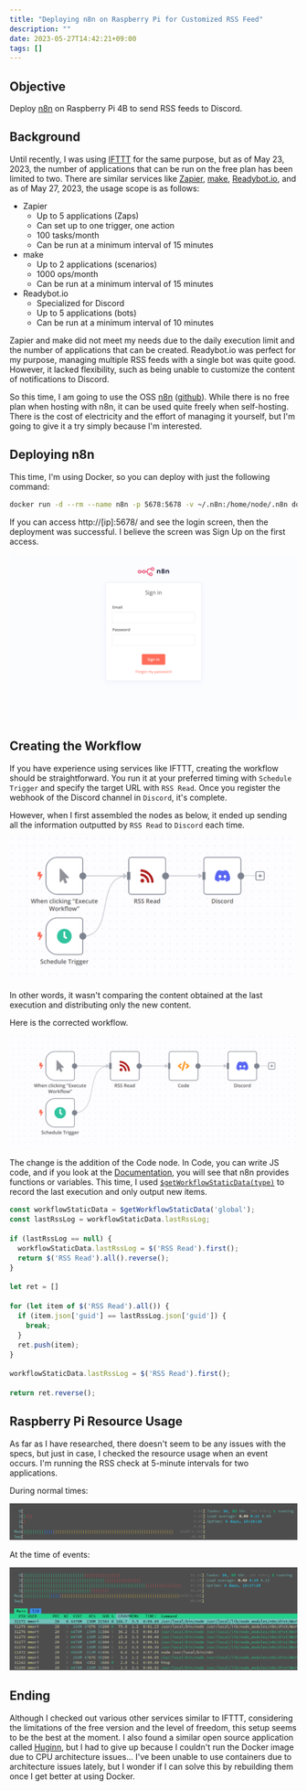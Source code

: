 ```yaml
---
title: "Deploying n8n on Raspberry Pi for Customized RSS Feed"
description: ""
date: 2023-05-27T14:42:21+09:00
tags: []
---
```


## Objective

Deploy [n8n](https://github.com/n8n-io/n8n) on Raspberry Pi 4B to send RSS feeds to Discord.

## Background

Until recently, I was using [IFTTT](https://ifttt.com/explore) for the same purpose, but as of May 23, 2023, the number of applications that can be run on the free plan has been limited to two. There are similar services like [Zapier](https://zapier.com/), [make](https://www.make.com/), [Readybot.io](https://readybot.io/), and as of May 27, 2023, the usage scope is as follows:

- Zapier
  - Up to 5 applications (Zaps)
  - Can set up to one trigger, one action
  - 100 tasks/month
  - Can be run at a minimum interval of 15 minutes
- make
  - Up to 2 applications (scenarios)
  - 1000 ops/month
  - Can be run at a minimum interval of 15 minutes
- Readybot.io
  - Specialized for Discord
  - Up to 5 applications (bots)
  - Can be run at a minimum interval of 10 minutes

Zapier and make did not meet my needs due to the daily execution limit and the number of applications that can be created. Readybot.io was perfect for my purpose, managing multiple RSS feeds with a single bot was quite good. However, it lacked flexibility, such as being unable to customize the content of notifications to Discord.

So this time, I am going to use the OSS [n8n](https://n8n.io/) ([github](https://github.com/n8n-io/n8n)). While there is no free plan when hosting with n8n, it can be used quite freely when self-hosting. There is the cost of electricity and the effort of managing it yourself, but I'm going to give it a try simply because I'm interested.

## Deploying n8n

This time, I'm using Docker, so you can deploy with just the following command:

```sh
docker run -d --rm --name n8n -p 5678:5678 -v ~/.n8n:/home/node/.n8n docker.n8n.io/n8nio/n8n
```

If you can access http://[ip]:5678/ and see the login screen, then the deployment was successful. I believe the screen was Sign Up on the first access.

![](n8n_signin.png)

## Creating the Workflow

If you have experience using services like IFTTT, creating the workflow should be straightforward. You run it at your preferred timing with `Schedule Trigger` and specify the target URL with `RSS Read`. Once you register the webhook of the Discord channel in `Discord`, it's complete.

However, when I first assembled the nodes as below, it ended up sending all the information outputted by `RSS Read` to `Discord` each time.

![](workflow_failed.png)

In other words, it wasn't comparing the content obtained at the last execution and distributing only the new content.

Here is the corrected workflow.

![](workflow.png)

The change is the addition of the Code node. In Code, you can write JS code, and if you look at the [Documentation](https://docs.n8n.io/code-examples/), you will see that n8n provides functions or variables. This time, I used [`$getWorkflowStaticData(type)`](https://docs.n8n.io/code-examples/methods-variables-examples/get-workflow-static-data/) to record the last execution and only output new items.

```js
const workflowStaticData = $getWorkflowStaticData('global');
const lastRssLog = workflowStaticData.lastRssLog;

if (lastRssLog == null) {
  workflowStaticData.lastRssLog = $('RSS Read').first();
  return $('RSS Read').all().reverse();
}

let ret = []

for (let item of $('RSS Read').all()) {
  if (item.json['guid'] == lastRssLog.json['guid']) {
    break;
  }
  ret.push(item);
}

workflowStaticData.lastRssLog = $('RSS Read').first();

return ret.reverse();
```

## Raspberry Pi Resource Usage

As far as I have researched, there doesn't seem to be any issues with the specs, but just in case, I checked the resource usage when an event occurs. I'm running the RSS check at 5-minute intervals for two applications.

During normal times:

![](cpu_mem_idle.png)

At the time of events:

![](cpu_mem.png)

## Ending

Although I checked out various other services similar to IFTTT, considering the limitations of the free version and the level of freedom, this setup seems to be the best at the moment. I also found a similar open source application called [Huginn](https://github.com/huginn/huginn), but I had to give up because I couldn't run the Docker image due to CPU architecture issues... I've been unable to use containers due to architecture issues lately, but I wonder if I can solve this by rebuilding them once I get better at using Docker.
